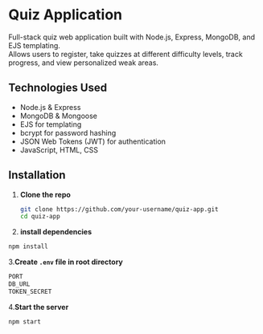 # Quiz Application

Full-stack quiz web application built with Node.js, Express, MongoDB, and EJS templating.  
Allows users to register, take quizzes at different difficulty levels, track progress, and view personalized weak areas.

## Technologies Used

- Node.js & Express  
- MongoDB & Mongoose  
- EJS for templating  
- bcrypt for password hashing  
- JSON Web Tokens (JWT) for authentication  
- JavaScript, HTML, CSS 

## Installation

1. **Clone the repo**
   ```bash
   git clone https://github.com/your-username/quiz-app.git
   cd quiz-app
   ```
2. **install dependencies**
  ```bash
  npm install
  ```
3.**Create `.env` file in root directory**
  ```bash
  PORT
  DB_URL
  TOKEN_SECRET
  ```
4.**Start the server**
  ```bash
  npm start
  ```

